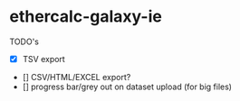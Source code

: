 # ethercalc-galaxy-ie

TODO's
- [x] TSV export
- [] CSV/HTML/EXCEL export?
- [] progress bar/grey out on dataset upload (for big files)
